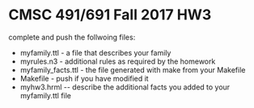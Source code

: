 # CMSC 491/691 Fall 2017 HW3

complete and push the follwoing files:

* myfamily.ttl - a file that describes your family
* myrules.n3 - additional rules as required by the homework
* myfamily_facts.ttl - the file generated with make from your Makefile
* Makefile - push if you have modified it
* myhw3.hrml -- describe the additional facts you added to your myfamily.ttl file

